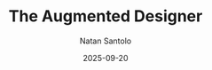 ---
type: "book"
title: "The Augmented Designer"
date: 2025-09-20
draft: false
author: "Natan Santolo"
image: "/assets/images/the-augmented-designer/divider.png"
layout: "list"
---
